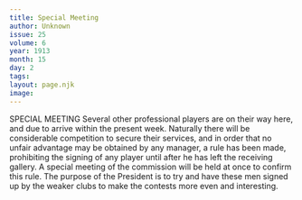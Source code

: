 ```yaml
---
title: Special Meeting
author: Unknown
issue: 25
volume: 6
year: 1913
month: 15
day: 2
tags:
layout: page.njk
image:
---
```

SPECIAL MEETING    Several other professional players are on their way here, and due to arrive within the present week. Naturally there will be considerable competition to secure their services, and in order that no unfair advantage may be obtained by any manager, a rule has been made, prohibiting the signing of any player until after he has left the receiving gallery. A special meeting of the commission will be held at once to confirm this rule. The purpose of the President is to try and have these men signed up by the weaker clubs to make the contests more even and interesting.    




